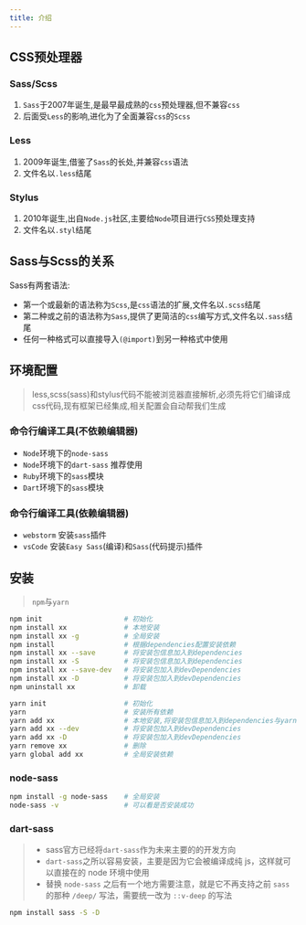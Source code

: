 ```yaml
---
title: 介绍
---
```

## CSS预处理器

### Sass/Scss
1. `Sass`于2007年诞生,是最早最成熟的`css`预处理器,但不兼容`css`
2. 后面受`Less`的影响,进化为了全面兼容`css`的`Scss`
### Less
1. 2009年诞生,借鉴了`Sass`的长处,并兼容`css`语法
2. 文件名以`.less`结尾
### Stylus
1. 2010年诞生,出自`Node.js`社区,主要给`Node`项目进行`CSS`预处理支持
2. 文件名以`.styl`结尾

## Sass与Scss的关系
Sass有两套语法:
- 第一个或最新的语法称为`Scss`,是`css`语法的扩展,文件名以`.scss`结尾
- 第二种或之前的语法称为`Sass`,提供了更简洁的`css`编写方式,文件名以`.sass`结尾
- 任何一种格式可以直接导入`(@import)`到另一种格式中使用

## 环境配置
> less,scss(sass)和stylus代码不能被浏览器直接解析,必须先将它们编译成css代码,现有框架已经集成,相关配置会自动帮我们生成
### 命令行编译工具(不依赖编辑器)
- `Node`环境下的`node-sass`        
- `Node`环境下的`dart-sass`        推荐使用
- `Ruby`环境下的`sass`模块
- `Dart`环境下的`sass`模块
### 命令行编译工具(依赖编辑器)
- `webstorm`    安装`sass`插件
- `vsCode`      安装`Easy Sass`(编译)和`Sass`(代码提示)插件
## 安装
>`npm`与`yarn`
``` sh
npm init                    # 初始化
npm install xx              # 本地安装
npm install xx -g           # 全局安装
npm install                 # 根据dependencies配置安装依赖
npm install xx --save       # 将安装包信息加入到dependencies
npm install xx -S           # 将安装包信息加入到dependencies
npm install xx --save-dev   # 将安装包加入到devDependencies
npm install xx -D           # 将安装包加入到devDependencies
npm uninstall xx            # 卸载
```
``` sh
yarn init                   # 初始化
yarn                        # 安装所有依赖
yarn add xx                 # 本地安装,将安装包信息加入到dependencies与yarn.lock文件
yarn add xx --dev           # 将安装包加入到devDependencies
yarn add xx -D              # 将安装包加入到devDependencies
yarn remove xx              # 删除
yarn global add xx          # 全局安装依赖
```
### node-sass
``` sh
npm install -g node-sass    # 全局安装
node-sass -v                # 可以看是否安装成功
```
### dart-sass  
>- sass官方已经将`dart-sass`作为未来主要的的开发方向
>- `dart-sass`之所以容易安装，主要是因为它会被编译成纯 js，这样就可以直接在的 node 环境中使用
>- 替换 `node-sass` 之后有一个地方需要注意，就是它不再支持之前 `sass `的那种 `/deep/` 写法，需要统一改为 `::v-deep` 的写法
``` sh
npm install sass -S -D
```
